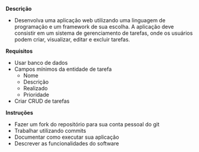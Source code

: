 **Descrição**

* Desenvolva uma aplicação web utilizando uma linguagem de programação e um framework de sua escolha. A aplicação deve consistir em um sistema de gerenciamento de tarefas, onde os usuários podem criar, visualizar, editar e excluir tarefas.

**Requisitos**

* Usar banco de dados
* Campos mínimos da entidade de tarefa
    * Nome
    * Descrição
    * Realizado
    * Prioridade
* Criar CRUD de tarefas

**Instruções**

* Fazer um fork do repositório para sua conta pessoal do git
* Trabalhar utilizando commits
* Documentar como executar sua aplicação
* Descrever as funcionalidades do software